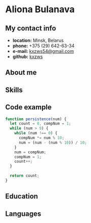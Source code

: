 # Aliona Bulanava
## My contact info
- __location:__ Minsk, Belarus
- __phone:__ +375 (29) 642-63-34
- __e-mail:__ kxzws54@gmail.com
- __github:__ [kxzws](https://github.com/kxzws/ "github")
## About me

## Skills

## Code example
```javascript
function persistence(num) {
  let count = 0, compNum = 1;
  while (num > 9) {
    while (num !== 0) {
      compNum *= num % 10;
      num = (num - (num % 10)) / 10;
    }
    num = compNum;
    compNum = 1;
    count++;
  }
  
  return count;
}
```
## Education

## Languages
